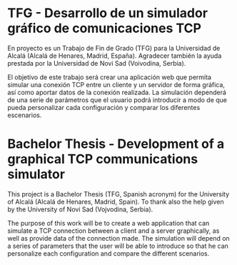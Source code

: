 # TFG - Desarrollo de un simulador gráfico de comunicaciones TCP

En proyecto es un Trabajo de Fin de Grado (TFG) para la Universidad de Alcalá (Alcalá de Henares, Madrid, España). Agradecer también la ayuda prestada por la Universidad de Novi Sad (Voivodina, Serbia).

El objetivo de este trabajo será crear una aplicación web que permita simular una conexión TCP entre un cliente y un servidor de forma gráfica, así como aportar datos de la conexión realizada. La simulación dependerá de una serie de parámetros que el usuario podrá introducir a modo de que pueda personalizar cada configuración y comparar los diferentes escenarios.

# Bachelor Thesis - Development of a graphical TCP communications simulator

This project is a Bachelor Thesis (TFG, Spanish acronym) for the University of Alcalá (Alcalá de Henares, Madrid, Spain). To thank also the help given by the University of Novi Sad (Vojvodina, Serbia).

The purpose of this work will be to create a web application that can simulate a TCP connection between a client and a server graphically, as well as provide data of the connection made. The simulation will depend on a series of parameters that the user will be able to introduce so that he can personalize each configuration and compare the different scenarios.